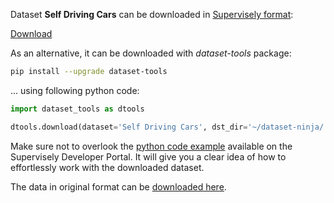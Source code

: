 Dataset **Self Driving Cars** can be downloaded in [Supervisely format](https://developer.supervisely.com/api-references/supervisely-annotation-json-format):

 [Download](https://assets.supervisely.com/supervisely-supervisely-assets-public/teams_storage/d/d/GS/iSDJ1YwftIGqF4RNox50au3A4Vs2QiYTCFATeYiwoUYsN8W9QCHUwQpIqQeADumQx1gHewRggyU4YE0LuWxrRyiBxehDmX9k4ZuH0EldN7nUxTMbmhzP0NK3i2tM.tar)

As an alternative, it can be downloaded with *dataset-tools* package:
``` bash
pip install --upgrade dataset-tools
```

... using following python code:
``` python
import dataset_tools as dtools

dtools.download(dataset='Self Driving Cars', dst_dir='~/dataset-ninja/')
```
Make sure not to overlook the [python code example](https://developer.supervisely.com/getting-started/python-sdk-tutorials/iterate-over-a-local-project) available on the Supervisely Developer Portal. It will give you a clear idea of how to effortlessly work with the downloaded dataset.

The data in original format can be [downloaded here](https://www.kaggle.com/datasets/kumaresanmanickavelu/lyft-udacity-challenge/download?datasetVersionNumber=1).